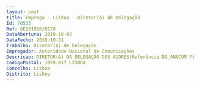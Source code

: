 ```yaml
--- 
layout: post
title: Emprego - Lisboa - Diretor(a) de Delegação
Id: 70533
Ref: OE201910/0178
DataAbertura: 2019-10-03
DataFecho: 2019-10-31
Trabalho: Diretor(a) de Delegação
Empregador: Autoridade Nacional de Comunicações
Descricao: DIRETOR(A) DA DELEGAÇÃO DOS AÇORES(Referência DG_ANACOM F)
CodigoPostal: 1099-017 LISBOA
Concelho: Lisboa
Distrito: Lisboa
--- 
```


